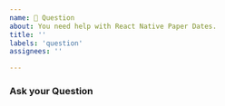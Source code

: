 ```yaml
---
name: 💬 Question
about: You need help with React Native Paper Dates.
title: ''
labels: 'question'
assignees: ''

---
```


### Ask your Question
<!-- A clear and concise question describing the concern -->